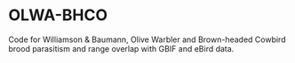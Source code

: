 # OLWA-BHCO
Code for Williamson &amp; Baumann, Olive Warbler and Brown-headed Cowbird brood parasitism and range overlap with GBIF and eBird data.
